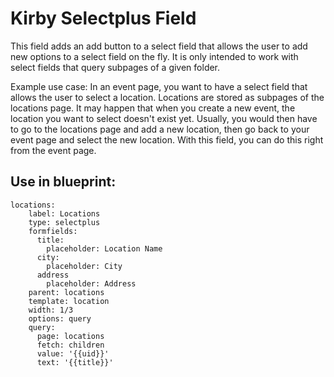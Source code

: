 # Kirby Selectplus Field

This field adds an add button to a select field that allows the user to add new options to a select field on the fly. It is only intended to work with select fields that query subpages of a given folder.

Example use case: In an event page, you want to have a select field that allows the user to select a location. Locations are stored as subpages of the locations page. It may happen that when you create a new event, the location you want to select doesn't exist yet. Usually, you would then have to go to the locations page and add a new location, then go back to your event page and select the new location. With this field, you can do this right from the event page.


## Use in blueprint:

```
locations:
    label: Locations
    type: selectplus
    formfields:
      title:
        placeholder: Location Name
      city:
        placeholder: City
      address
        placeholder: Address
    parent: locations
    template: location
    width: 1/3
    options: query
    query:
      page: locations
      fetch: children
      value: '{{uid}}'
      text: '{{title}}'
 ```
